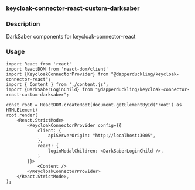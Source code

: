 ### keycloak-connector-react-custom-darksaber

### Description
DarkSaber components for keycloak-connector-react

### Usage
```tsx
import React from 'react'
import ReactDOM from 'react-dom/client'
import {KeycloakConnectorProvider} from "@dapperduckling/keycloak-connector-react";
import { Content } from './content.js';
import {DarkSaberLoginChild} from "@dapperduckling/keycloak-connector-react-custom-darksaber";

const root = ReactDOM.createRoot(document.getElementById('root') as HTMLElement)
root.render(
    <React.StrictMode>
        <KeycloakConnectorProvider config={{
            client: {
                apiServerOrigin: "http://localhost:3005",
            },
            react: {
                loginModalChildren: <DarkSaberLoginChild />,
            }
        }}>
            <Content />
        </KeycloakConnectorProvider>
    </React.StrictMode>,
);
```
